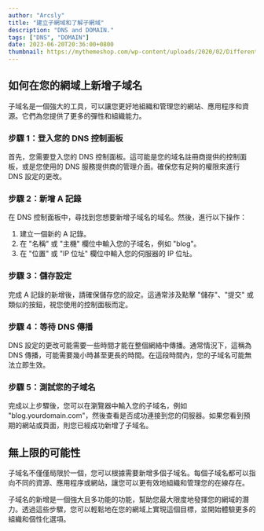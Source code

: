 ```yaml
---
author: "Arcsly"
title: "建立子網域和了解子網域"
description: "DNS and DOMAIN."
tags: ["DNS", "DOMAIN"]
date: 2023-06-20T20:36:00+0800
thumbnail: https://mythemeshop.com/wp-content/uploads/2020/02/Different-domain-types.jpg
---
```


## 如何在您的網域上新增子域名

子域名是一個強大的工具，可以讓您更好地組織和管理您的網站、應用程序和資源。它們為您提供了更多的彈性和組織能力。

### 步驟 1：登入您的 DNS 控制面板

首先，您需要登入您的 DNS 控制面板。這可能是您的域名註冊商提供的控制面板，或是您使用的 DNS 服務提供商的管理介面。確保您有足夠的權限來進行 DNS 設定的更改。

### 步驟 2：新增 A 記錄

在 DNS 控制面板中，尋找到您想要新增子域名的域名。然後，進行以下操作：

1. 建立一個新的 A 記錄。
2. 在 "名稱" 或 "主機" 欄位中輸入您的子域名，例如 "blog"。
3. 在 "位置" 或 "IP 位址" 欄位中輸入您的伺服器的 IP 位址。

### 步驟 3：儲存設定

完成 A 記錄的新增後，請確保儲存您的設定。這通常涉及點擊 "儲存"、"提交" 或類似的按鈕，視您使用的控制面板而定。

### 步驟 4：等待 DNS 傳播

DNS 設定的更改可能需要一些時間才能在整個網絡中傳播。通常情況下，這稱為 DNS 傳播，可能需要幾小時甚至更長的時間。在這段時間內，您的子域名可能無法立即生效。

### 步驟 5：測試您的子域名

完成以上步驟後，您可以在瀏覽器中輸入您的子域名，例如 "blog.yourdomain.com"，然後查看是否成功連接到您的伺服器。如果您看到預期的網站或頁面，則您已經成功新增了子域名。

## 無上限的可能性

子域名不僅僅局限於一個，您可以根據需要新增多個子域名。每個子域名都可以指向不同的資源、應用程序或網站，讓您可以更有效地組織和管理您的在線存在。

子域名的新增是一個強大且多功能的功能，幫助您最大限度地發揮您的網域的潛力。透過這些步驟，您可以輕鬆地在您的網域上實現這個目標，並開始體驗更多的組織和個性化選項。